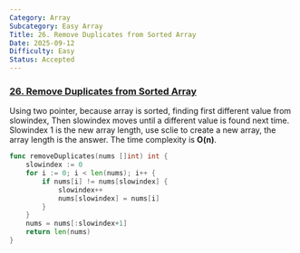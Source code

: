 ```yaml
---
Category: Array
Subcategory: Easy Array
Title: 26. Remove Duplicates from Sorted Array
Date: 2025-09-12
Difficulty: Easy
Status: Accepted
---
```

### [26. Remove Duplicates from Sorted Array]

Using two pointer, because array is sorted, finding first different value from slowindex,
Then slowindex moves until a different value is found next time.
Slowindex 1 is the new array length, use sclie to create a new array, the array length is the answer.
The time complexity is **O(n)**.

```go
func removeDuplicates(nums []int) int {
	slowindex := 0
	for i := 0; i < len(nums); i++ {
		if nums[i] != nums[slowindex] {
			slowindex++
			nums[slowindex] = nums[i]
		}
	}
	nums = nums[:slowindex+1]
	return len(nums)
}
```

[26. Remove Duplicates from Sorted Array]: https://leetcode.com/problems/remove-duplicates-from-sorted-array/